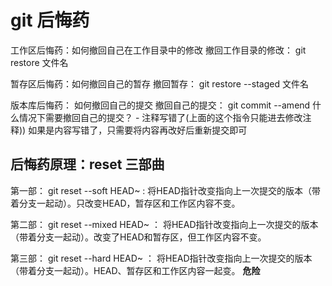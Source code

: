 # git 后悔药

工作区后悔药：如何撤回自己在工作目录中的修改
撤回工作目录的修改： git restore 文件名

暂存区后悔药：如何撤回自己的暂存
撤回暂存： git restore --staged 文件名

版本库后悔药： 如何撤回自己的提交
撤回自己的提交： git commit --amend
什么情况下需要撤回自己的提交？  - 注释写错了(上面的这个指令只能进去修改注释))
如果是内容写错了，只需要将内容再改好后重新提交即可

## 后悔药原理：reset 三部曲

第一部： git reset --soft HEAD~ : 将HEAD指针改变指向上一次提交的版本（带着分支一起动）。只改变HEAD，暂存区和工作区内容不变。

第二部： git reset --mixed HEAD~ ： 将HEAD指针改变指向上一次提交的版本（带着分支一起动）。改变了HEAD和暂存区，但工作区内容不变。

第三部： git reset --hard HEAD~ ： 将HEAD指针改变指向上一次提交的版本（带着分支一起动）。HEAD、暂存区和工作区内容一起变。     **危险**
